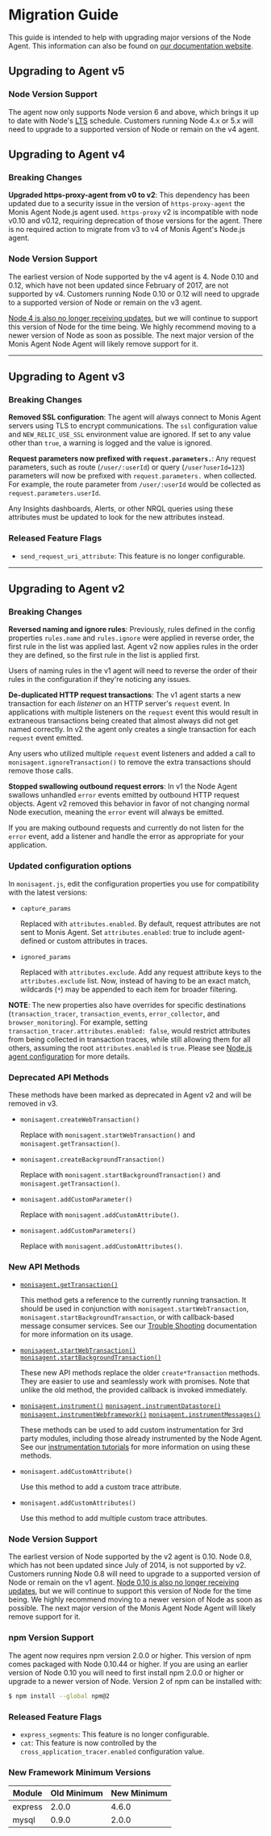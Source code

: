 
# Migration Guide
This guide is intended to help with upgrading major versions of the Node Agent.
This information can also be found on [our documentation website][upgrade-doc].

## Upgrading to Agent v5

### Node Version Support
The agent now only supports Node version 6 and above, which brings it up to date
with Node's [LTS][node-lts-schedule] schedule. Customers running Node 4.x or 5.x 
will need to upgrade to a supported version of Node or remain on the v4 agent.

## Upgrading to Agent v4

### Breaking Changes

**Upgraded https-proxy-agent from v0 to v2**: This dependency has been updated
due to a security issue in the version of `https-proxy-agent` the Monis Agent Node.js
agent used. `https-proxy` v2 is incompatible with node v0.10 and v0.12,
requiring deprecation of those versions for the agent. There is no required
action to migrate from v3 to v4 of Monis Agent's Node.js agent.

### Node Version Support
The earliest version of Node supported by the v4 agent is 4. Node 0.10 and 0.12,
which have not been updated since February of 2017, are not supported by v4.
Customers running Node 0.10 or 0.12 will need to upgrade to a supported version
of Node or remain on the v3 agent.

[Node 4 is also no longer receiving updates][node-lts-schedule], but we will
continue to support this version of Node for the time being. We highly recommend
moving to a newer version of Node as soon as possible. The next major version of
the Monis Agent Node Agent will likely remove support for it.

--------------------------------------------------------------------------------

## Upgrading to Agent v3

### Breaking Changes

**Removed SSL configuration**: The agent will always connect to Monis Agent
servers using TLS to encrypt communications. The `ssl` configuration value and
`NEW_RELIC_USE_SSL` environment value are ignored. If set to any value other
than `true`, a warning is logged and the value is ignored.

**Request parameters now prefixed with `request.parameters.`**: Any request
parameters, such as route (`/user/:userId`) or query (`/user?userId=123`)
parameters will now be prefixed with `request.parameters.` when collected. For
example, the route parameter from `/user/:userId` would be collected as
`request.parameters.userId`.

Any Insights dashboards, Alerts, or other NRQL queries using these attributes
must be updated to look for the new attributes instead.

### Released Feature Flags

* `send_request_uri_attribute`: This feature is no longer configurable.

--------------------------------------------------------------------------------

## Upgrading to Agent v2

### Breaking Changes

**Reversed naming and ignore rules**: Previously, rules defined in the config
properties `rules.name` and `rules.ignore` were applied in reverse order, the
first rule in the list was applied last. Agent v2 now applies rules in the
order they are defined, so the first rule in the list is applied first.

Users of naming rules in the v1 agent will need to reverse the order of their
rules in the configuration if they're noticing any issues.

**De-duplicated HTTP request transactions**: The v1 agent starts a new
transaction for each _listener_ on an HTTP server's `request` event. In
applications with multiple listeners on the `request` event this would result
in extraneous transactions being created that almost always did not get named
correctly. In v2 the agent only creates a single transaction for each `request`
event emitted.

Any users who utilized multiple `request` event listeners and added a call to
`monisagent.ignoreTransaction()` to remove the extra transactions should remove
those calls.

**Stopped swallowing outbound request errors**: In v1 the Node Agent swallows
unhandled `error` events emitted by outbound HTTP request objects. Agent v2
removed this behavior in favor of not changing normal Node execution, meaning
the `error` event will always be emitted.

If you are making outbound requests and currently do not listen for the `error`
event, add a listener and handle the error as appropriate for your application.

### Updated configuration options

In `monisagent.js`, edit the configuration properties you use for compatibility
with the latest versions:

* `capture_params`

  Replaced with `attributes.enabled`. By default, request attributes are not
  sent to Monis Agent. Set `attributes.enabled`: true to include agent-defined or
  custom attributes in traces.

* `ignored_params`

  Replaced with `attributes.exclude`. Add any request attribute keys to the
  `attributes.exclude` list. Now, instead of having to be an exact match,
  wildcards (`*`) may be appended to each item for broader filtering.

**NOTE**: The new properties also have overrides for specific destinations
(`transaction_tracer`, `transaction_events`, `error_collector`, and
`browser_monitoring`). For example, setting
`transaction_tracer.attributes.enabled: false`, would restrict attributes from
being collected in transaction traces, while still allowing them for all others,
assuming the root `attributes.enabled` is `true`. Please see
[Node.js agent configuration](https://docs.monisagent.com/docs/agents/nodejs-agent/installation-configuration/nodejs-agent-configuration)
for more details.

### Deprecated API Methods
These methods have been marked as deprecated in Agent v2 and will be removed in
v3.

* `monisagent.createWebTransaction()`

  Replace with `monisagent.startWebTransaction()` and `monisagent.getTransaction()`.

* `monisagent.createBackgroundTransaction()`

  Replace with `monisagent.startBackgroundTransaction()` and `monisagent.getTransaction()`.

* `monisagent.addCustomParameter()`

  Replace with `monisagent.addCustomAttribute()`.

* `monisagent.addCustomParameters()`

  Replace with `monisagent.addCustomAttributes()`.

### New API Methods

* [`monisagent.getTransaction()`](https://monisagent.github.io/node-monisagent/docs/API.html#getTransaction)

  This method gets a reference to the currently running transaction. It should
  be used in conjunction with `monisagent.startWebTransaction`,
  `monisagent.startBackgroundTransaction`, or with callback-based message
  consumer services. See our [Trouble Shooting][messaging-troubleshooting-doc]
  documentation for more information on its usage.

* [`monisagent.startWebTransaction()`](https://monisagent.github.io/node-monisagent/docs/API.html#startWebTransaction)
  [`monisagent.startBackgroundTransaction()`](https://monisagent.github.io/node-monisagent/docs/API.html#startBackgroundTransaction)

  These new API methods replace the older `create*Transaction` methods. They
  are easier to use and seamlessly work with promises. Note that unlike the old
  method, the provided callback is invoked immediately.

* [`monisagent.instrument()`](https://monisagent.github.io/node-monisagent/docs/API.html#instrument)
  [`monisagent.instrumentDatastore()`](https://monisagent.github.io/node-monisagent/docs/API.html#instrumentDatastore)
  [`monisagent.instrumentWebframework()`](https://monisagent.github.io/node-monisagent/docs/API.html#instrumentWebframework)
  [`monisagent.instrumentMessages()`](https://monisagent.github.io/node-monisagent/docs/API.html#instrumentMessages)

  These methods can be used to add custom instrumentation for 3rd party modules,
  including those already instrumented by the Node Agent. See our
  [instrumentation tutorials][instrumentation-tutorial] for more information
  on using these methods.

* `monisagent.addCustomAttribute()`

  Use this method to add a custom trace attribute.

* `monisagent.addCustomAttributes()`

  Use this method to add multiple custom trace attributes.

### Node Version Support
The earliest version of Node supported by the v2 agent is 0.10. Node 0.8, which
has not been updated since July of 2014, is not supported by v2. Customers
running Node 0.8 will need to upgrade to a supported version of Node or remain
on the v1 agent. [Node 0.10 is also no longer receiving updates][node-lts-schedule],
but we will continue to support this version of Node for the time being. We
highly recommend moving to a newer version of Node as soon as possible. The
next major version of the Monis Agent Node Agent will likely remove support for
it.

### npm Version Support
The agent now requires npm version 2.0.0 or higher. This version of npm comes
packaged with Node 0.10.44 or higher. If you are using an earlier version of
Node 0.10 you will need to first install npm 2.0.0 or higher or upgrade to a
newer version of Node. Version 2 of npm can be installed with:

```sh
$ npm install --global npm@2
```

### Released Feature Flags
* `express_segments`: This feature is no longer configurable.
* `cat`: This feature is now controlled by the `cross_application_tracer.enabled`
  configuration value.

### New Framework Minimum Versions

| Module  | Old Minimum | New Minimum |
|---------|-------------|-------------|
| express | 2.0.0 | 4.6.0 |
| mysql   | 0.9.0 | 2.0.0 |


[upgrade-doc]: https://docs.monisagent.com/docs/agents/nodejs-agent/installation-configuration/upgrade-node-agent-versions
[messaging-troubleshooting-doc]: https://docs.monisagent.com/docs/agents/nodejs-agent/troubleshooting/troubleshoot-message-consumers
[instrumentation-tutorial]: https://monisagent.github.io/node-monisagent/docs/tutorial-Instrumentation-Basics.html
[node-lts-schedule]: https://github.com/nodejs/LTS/tree/2b4253#lts-schedule1
